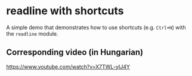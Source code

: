 # readline with shortcuts

A simple demo that demonstrates how to use
shortcuts (e.g. `Ctrl+H`) with the
`readline` module.

## Corresponding video (in Hungarian)

https://www.youtube.com/watch?v=X7TWL-yIJ4Y
